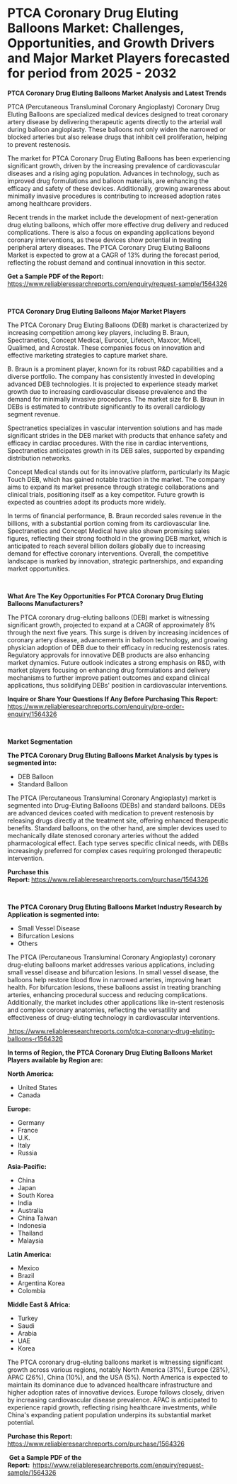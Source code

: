 <p><h1>PTCA Coronary Drug Eluting Balloons Market: Challenges, Opportunities, and Growth Drivers and Major Market Players forecasted for period from 2025 - 2032</h1></p><p><strong>PTCA Coronary Drug Eluting Balloons Market Analysis and Latest Trends</strong></p>
<p><p>PTCA (Percutaneous Transluminal Coronary Angioplasty) Coronary Drug Eluting Balloons are specialized medical devices designed to treat coronary artery disease by delivering therapeutic agents directly to the arterial wall during balloon angioplasty. These balloons not only widen the narrowed or blocked arteries but also release drugs that inhibit cell proliferation, helping to prevent restenosis.</p><p>The market for PTCA Coronary Drug Eluting Balloons has been experiencing significant growth, driven by the increasing prevalence of cardiovascular diseases and a rising aging population. Advances in technology, such as improved drug formulations and balloon materials, are enhancing the efficacy and safety of these devices. Additionally, growing awareness about minimally invasive procedures is contributing to increased adoption rates among healthcare providers.</p><p>Recent trends in the market include the development of next-generation drug eluting balloons, which offer more effective drug delivery and reduced complications. There is also a focus on expanding applications beyond coronary interventions, as these devices show potential in treating peripheral artery diseases. The PTCA Coronary Drug Eluting Balloons Market is expected to grow at a CAGR of 13% during the forecast period, reflecting the robust demand and continual innovation in this sector.</p></p>
<p><strong>Get a Sample PDF of the Report:&nbsp;</strong> <a href="https://www.reliableresearchreports.com/enquiry/request-sample/1564326?utm_campaign=41&utm_medium=2&utm_source=Github&utm_content=ia&utm_term=14042025&utm_id=ptca-coronary-drug-eluting-balloons">https://www.reliableresearchreports.com/enquiry/request-sample/1564326</a></p>
<p>&nbsp;</p>
<p><strong>PTCA Coronary Drug Eluting Balloons Major Market Players</strong></p>
<p><p>The PTCA Coronary Drug Eluting Balloons (DEB) market is characterized by increasing competition among key players, including B. Braun, Spectranetics, Concept Medical, Eurocor, Lifetech, Maxcor, Micell, Qualimed, and Acrostak. These companies focus on innovation and effective marketing strategies to capture market share.</p><p>B. Braun is a prominent player, known for its robust R&D capabilities and a diverse portfolio. The company has consistently invested in developing advanced DEB technologies. It is projected to experience steady market growth due to increasing cardiovascular disease prevalence and the demand for minimally invasive procedures. The market size for B. Braun in DEBs is estimated to contribute significantly to its overall cardiology segment revenue.</p><p>Spectranetics specializes in vascular intervention solutions and has made significant strides in the DEB market with products that enhance safety and efficacy in cardiac procedures. With the rise in cardiac interventions, Spectranetics anticipates growth in its DEB sales, supported by expanding distribution networks.</p><p>Concept Medical stands out for its innovative platform, particularly its Magic Touch DEB, which has gained notable traction in the market. The company aims to expand its market presence through strategic collaborations and clinical trials, positioning itself as a key competitor. Future growth is expected as countries adopt its products more widely.</p><p>In terms of financial performance, B. Braun recorded sales revenue in the billions, with a substantial portion coming from its cardiovascular line. Spectranetics and Concept Medical have also shown promising sales figures, reflecting their strong foothold in the growing DEB market, which is anticipated to reach several billion dollars globally due to increasing demand for effective coronary interventions. Overall, the competitive landscape is marked by innovation, strategic partnerships, and expanding market opportunities.</p></p>
<p>&nbsp;</p>
<p><strong>What Are The Key Opportunities For PTCA Coronary Drug Eluting Balloons Manufacturers?</strong></p>
<p><p>The PTCA coronary drug-eluting balloons (DEB) market is witnessing significant growth, projected to expand at a CAGR of approximately 8% through the next five years. This surge is driven by increasing incidences of coronary artery disease, advancements in balloon technology, and growing physician adoption of DEB due to their efficacy in reducing restenosis rates. Regulatory approvals for innovative DEB products are also enhancing market dynamics. Future outlook indicates a strong emphasis on R&D, with market players focusing on enhancing drug formulations and delivery mechanisms to further improve patient outcomes and expand clinical applications, thus solidifying DEBs' position in cardiovascular interventions.</p></p>
<p><strong>Inquire or Share Your Questions If Any Before Purchasing This Report:</strong> <a href="https://www.reliableresearchreports.com/enquiry/pre-order-enquiry/1564326?utm_campaign=41&utm_medium=2&utm_source=Github&utm_content=ia&utm_term=14042025&utm_id=ptca-coronary-drug-eluting-balloons">https://www.reliableresearchreports.com/enquiry/pre-order-enquiry/1564326</a></p>
<p>&nbsp;</p>
<p><strong>Market Segmentation</strong></p>
<p><strong>The PTCA Coronary Drug Eluting Balloons Market Analysis by types is segmented into:</strong></p>
<p><ul><li>DEB Balloon</li><li>Standard Balloon</li></ul></p>
<p><p>The PTCA (Percutaneous Transluminal Coronary Angioplasty) market is segmented into Drug-Eluting Balloons (DEBs) and standard balloons. DEBs are advanced devices coated with medication to prevent restenosis by releasing drugs directly at the treatment site, offering enhanced therapeutic benefits. Standard balloons, on the other hand, are simpler devices used to mechanically dilate stenosed coronary arteries without the added pharmacological effect. Each type serves specific clinical needs, with DEBs increasingly preferred for complex cases requiring prolonged therapeutic intervention.</p></p>
<p><strong>Purchase this Report:&nbsp;</strong><a href="https://www.reliableresearchreports.com/purchase/1564326?utm_campaign=41&utm_medium=2&utm_source=Github&utm_content=ia&utm_term=14042025&utm_id=ptca-coronary-drug-eluting-balloons">https://www.reliableresearchreports.com/purchase/1564326</a></p>
<p>&nbsp;</p>
<p><strong>The PTCA Coronary Drug Eluting Balloons Market Industry Research by Application is segmented into:</strong></p>
<p><ul><li>Small Vessel Disease</li><li>Bifurcation Lesions</li><li>Others</li></ul></p>
<p><p>The PTCA (Percutaneous Transluminal Coronary Angioplasty) coronary drug-eluting balloons market addresses various applications, including small vessel disease and bifurcation lesions. In small vessel disease, the balloons help restore blood flow in narrowed arteries, improving heart health. For bifurcation lesions, these balloons assist in treating branching arteries, enhancing procedural success and reducing complications. Additionally, the market includes other applications like in-stent restenosis and complex coronary anatomies, reflecting the versatility and effectiveness of drug-eluting technology in cardiovascular interventions.</p></p>
<p><a href="https://www.reliableresearchreports.com/ptca-coronary-drug-eluting-balloons-r1564326?utm_campaign=41&utm_medium=2&utm_source=Github&utm_content=ia&utm_term=14042025&utm_id=ptca-coronary-drug-eluting-balloons">&nbsp;https://www.reliableresearchreports.com/ptca-coronary-drug-eluting-balloons-r1564326</a></p>
<p><strong>In terms of Region, the PTCA Coronary Drug Eluting Balloons Market Players available by Region are:</strong></p>
<p>
    <p> <strong> North America: </strong>
        <ul>
            <li>United States</li>
            <li>Canada</li>
        </ul>
        </p> 
    <p> <strong> Europe: </strong>
        <ul>
            <li>Germany</li>
            <li>France</li>
            <li>U.K.</li>
            <li>Italy</li>
            <li>Russia</li>
        </ul>
        </p> 
    <p> <strong> Asia-Pacific: </strong>
        <ul>
            <li>China</li>
            <li>Japan</li>
            <li>South Korea</li>
            <li>India</li>
            <li>Australia</li>
            <li>China Taiwan</li>
            <li>Indonesia</li>
            <li>Thailand</li>
            <li>Malaysia</li>
        </ul>
        </p> 
    <p> <strong> Latin America: </strong>
        <ul>
            <li>Mexico</li>
            <li>Brazil</li>
            <li>Argentina Korea</li>
            <li>Colombia</li>
        </ul>
        </p> 
    <p> <strong> Middle East & Africa: </strong>
        <ul>
            <li>Turkey</li>
            <li>Saudi</li>
            <li>Arabia</li>
            <li>UAE</li>
            <li>Korea</li>
        </ul>
    </p>
    </p>
<p><p>The PTCA coronary drug-eluting balloons market is witnessing significant growth across various regions, notably North America (31%), Europe (28%), APAC (26%), China (10%), and the USA (5%). North America is expected to maintain its dominance due to advanced healthcare infrastructure and higher adoption rates of innovative devices. Europe follows closely, driven by increasing cardiovascular disease prevalence. APAC is anticipated to experience rapid growth, reflecting rising healthcare investments, while China's expanding patient population underpins its substantial market potential.</p></p>
<p><strong>Purchase this Report: </strong><a href="https://www.reliableresearchreports.com/purchase/1564326?utm_campaign=41&utm_medium=2&utm_source=Github&utm_content=ia&utm_term=14042025&utm_id=ptca-coronary-drug-eluting-balloons">https://www.reliableresearchreports.com/purchase/1564326</a></p>
<p>&nbsp;<strong>Get a Sample PDF of the Report:&nbsp;&nbsp;</strong><a href="https://www.reliableresearchreports.com/enquiry/request-sample/1564326?utm_campaign=41&utm_medium=2&utm_source=Github&utm_content=ia&utm_term=14042025&utm_id=ptca-coronary-drug-eluting-balloons">https://www.reliableresearchreports.com/enquiry/request-sample/1564326</a></p>
<p><strong></strong></p>
<p><p></p><p></p><p></p></p>